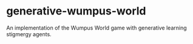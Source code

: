 # generative-wumpus-world
An implementation of the Wumpus World game with generative learning stigmergy agents.
